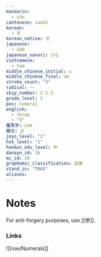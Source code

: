 ```yaml
---
mandarin:
  - sān
cantonese: saam1
korean:
  - 삼
korean_native: 셋
japanese:
  - SAN
japanese_nanori: さむ
vietnamese:
  - tam
middle_chinese_initial: s
middle_chinese_final: ɑm
stroke_count: "3"
radical: 一
skip_number: 2-1-2
grade_level: 1
pos: numeral
english:
  - three
  - "3"
羅馬字: sam
韓文: 삼
joyo_level: "1"
hsk_level: "1"
hanmun_edu_level: 中
danayo_id: 16
mc_id: 24
graphemic_classification: 指事
stand_in: "TRUE"
aliases:
---
```


# Notes
For anti-forgery purposes, use [[参]].
### Links
![[nav/Numerals]]
